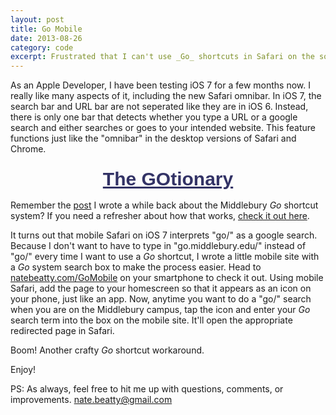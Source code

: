 ```yaml
---
layout: post
title: Go Mobile
date: 2013-08-26
category: code
excerpt: Frustrated that I can't use _Go_ shortcuts in Safari on the soon-to-be-released iOS 7 iPhone operating system, I wrote this little search box that I have bookmarked on my home screen. 
---
```


As an Apple Developer, I have been testing iOS 7 for a few months now. I really like many aspects of it, including the new Safari omnibar. In iOS 7, the search bar and URL bar are not seperated like they are in iOS 6. Instead, there is only one bar that detects whether you type a URL or a google search and either searches or goes to your intended website. This feature functions just like the "omnibar" in the desktop versions of Safari and Chrome.

<h3 style="text-align: center;"><a style="font-family: Arial, Helvetica, sans-serif; color: #333366; margin: 20px auto; font-size: 30px;" href="http://go.middlebury.edu/gotionary.php">The GOtionary</a></h3>

Remember the [post](/code/2012/10/27/middlebury-go-plugins.html) I wrote a while back about the Middlebury _Go_ shortcut system? If you need a refresher about how that works, [check it out here](/code/2012/10/27/middlebury-go-plugins.html).

It turns out that mobile Safari on iOS 7 interprets "go/" as a google search. Because I don't want to have to type in "go.middlebury.edu/" instead of "go/" every time I want to use a _Go_ shortcut, I wrote a little mobile site with a _Go_ system search box to make the process easier. Head to [natebeatty.com/GoMobile](http://natebeatty.com/GoMobile) on your smartphone to check it out. Using mobile Safari, add the page to your homescreen so that it appears as an icon on your phone, just like an app. Now, anytime you want to do a "go/" search when you are on the Middlebury campus, tap the icon and enter your _Go_ search term into the box on the mobile site. It'll open the appropriate redirected page in Safari.

Boom! Another crafty _Go_ shortcut workaround.

Enjoy!

PS: As always, feel free to hit me up with questions, comments, or improvements. [nate.beatty@gmail.com](mailto:nate.beatty@gmail.com)